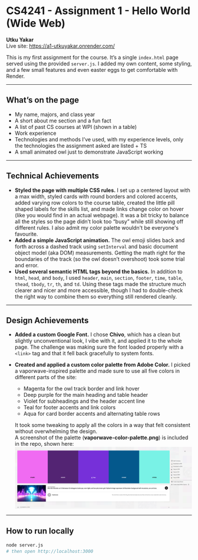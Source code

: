# CS4241 - Assignment 1 - Hello World (Wide Web)

**Utku Yakar**  
Live site: https://a1-utkuyakar.onrender.com/

This is my first assignment for the course. It’s a single `index.html` page served using the provided `server.js`. I added my own content, some styling, and a few small features and even easter eggs to get comfortable with Render.

---

## What’s on the page
- My name, majors, and class year
- A short about me section and a fun fact
- A list of past CS courses at WPI (shown in a table)
- Work experience
- Technologies and methods I’ve used, with my experience levels, only the technologies the assignment asked are listed + TS
- A small animated owl just to demonstrate JavaScript working

---

## Technical Achievements
- **Styled the page with multiple CSS rules.** I set up a centered layout with a max width, styled cards with round borders and colored accents, added varying row colors to the course table, created the little pill shaped labels for the skills list, and made links change color on hover (like you would find in an actual webpage). It was a bit tricky to balance all the styles so the page didn’t look too “busy” while still showing off different rules. I also admit my color palette wouldn't be everyone's favourite.
- **Added a simple JavaScript animation.** The owl emoji slides back and forth across a dashed track using `setInterval` and basic document object model (aka DOM) measurements. Getting the math right for the boundaries of the track (so the owl doesn’t overshoot) took some trial and error.
- **Used several semantic HTML tags beyond the basics.** In addition to `html`, `head`, and `body`, I used `header`, `main`, `section`, `footer`, `time`, `table`, `thead`, `tbody`, `tr`, `th`, and `td`. Using these tags made the structure much clearer and nicer and more accessible, though I had to double-check the right way to combine them so everything still rendered cleanly.

---

## Design Achievements
- **Added a custom Google Font.** I chose **Chivo**, which has a clean but slightly unconventional look, I vibe with it, and applied it to the whole page. The challenge was making sure the font loaded properly with a `<link>` tag and that it fell back gracefully to system fonts.
- **Created and applied a custom color palette from Adobe Color.** I picked a vaporwave-inspired palette and made sure to use all five colors in different parts of the site:
  - Magenta for the owl track border and link hover
  - Deep purple for the main heading and table header
  - Violet for subheadings and the header accent line
  - Teal for footer accents and link colors
  - Aqua for card border accents and alternating table rows  

  It took some tweaking to apply all the colors in a way that felt consistent without overwhelming the design.  
  A screenshot of the palette (**vaporwave-color-palette.png**) is included in the repo, shown here:  
  <img src="vaporwave-color-palette.png" alt="Vaporwave Color Palette" width="600"/>

---

## How to run locally
```bash
node server.js
# then open http://localhost:3000